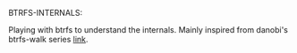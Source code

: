 BTRFS-INTERNALS:

Playing with btrfs to understand the internals. Mainly inspired from
danobi's btrfs-walk series [link](https://dxuuu.xyz/btrfs-internals.html).
